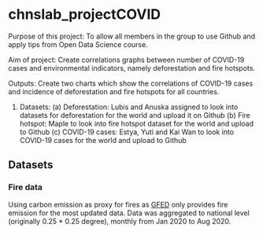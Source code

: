 # chnslab_projectCOVID
Purpose of this project: To allow all members in the group to use Github and apply tips from Open Data Science course.

Aim of project: Create correlations graphs between number of COVID-19 cases and environmental indicators, namely deforestation and fire hotspots.

Outputs: Create two charts which show the correlations of COVID-19 cases and incidence of deforestation and fire hotspots for all countries.

1) Datasets: (a) Deforestation: Lubis and Anuska assigned to look into datasets for deforestation for the world and upload it on Github (b) Fire hotspot: Maple to look into fire hotspot dataset for the world and upload to Github (c) COVID-19 cases: Estya, Yuti and Kai Wan to look into COVID-19 cases for the world and upload to Github


## Datasets
### Fire data
Using carbon emission as proxy for fires as [GFED](https://www.globalfiredata.org/) only provides fire emission for the most updated data. Data was aggregated to national level (originally 0.25 * 0.25 degree), monthly from Jan 2020 to Aug 2020.
